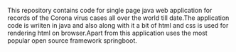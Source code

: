 This repository contains code for single page java web application for  records of the Corona virus cases all over the world till date.The application code is wriiten in java and also along with it a bit of html and css is used for rendering html on browser.Apart from this application uses the most popular open source framework springboot.
